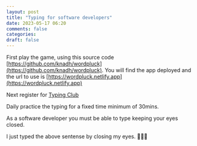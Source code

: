 ```yaml
---
layout: post
title: "Typing for software developers"
date: 2023-05-17 06:20
comments: false
categories:
draft: false
---
```


First play the game, using this source code 
[https://github.com/knadh/wordpluck](https://github.com/knadh/wordpluck). You will find the app deployed and the url to use is [https://wordpluck.netlify.app](https://wordpluck.netlify.app)  

Next register for [Typing Club](https://www.typingclub.com)  

Daily practice the typing for a fixed time minimum of 30mins. 

As a software developer you must be able to type keeping your eyes closed.  

I just typed the above sentense by closing my eyes. 🙂🙂🙂 